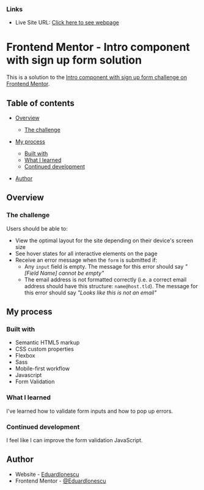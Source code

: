 ### Links

-   Live Site URL: [Click here to see webpage](https://eduardionescu.github.io/intro-component-with-signup-form-master/)

# Frontend Mentor - Intro component with sign up form solution

This is a solution to the [Intro component with sign up form challenge on Frontend Mentor](https://www.frontendmentor.io/challenges/intro-component-with-signup-form-5cf91bd49edda32581d28fd1).

## Table of contents

-   [Overview](#overview)

    -   [The challenge](#the-challenge)

-   [My process](#my-process)

    -   [Built with](#built-with)
    -   [What I learned](#what-i-learned)
    -   [Continued development](#continued-development)

-   [Author](#author)

## Overview

### The challenge

Users should be able to:

-   View the optimal layout for the site depending on their device's screen size
-   See hover states for all interactive elements on the page
-   Receive an error message when the `form` is submitted if:
    -   Any `input` field is empty. The message for this error should say _"[Field Name] cannot be empty"_
    -   The email address is not formatted correctly (i.e. a correct email address should have this structure: `name@host.tld`). The message for this error should say _"Looks like this is not an email"_

## My process

### Built with

-   Semantic HTML5 markup
-   CSS custom properties
-   Flexbox
-   Sass
-   Mobile-first workflow
-   Javascript
-   Form Validation

### What I learned

I've learned how to validate form inputs and how to pop up errors.

### Continued development

I feel like I can improve the form validation JavaScript.

## Author

-   Website - [EduardIonescu](https://ionescueduard.netlify.app/)
-   Frontend Mentor - [@EduardIonescu](https://www.frontendmentor.io/profile/EduardIonescu)
